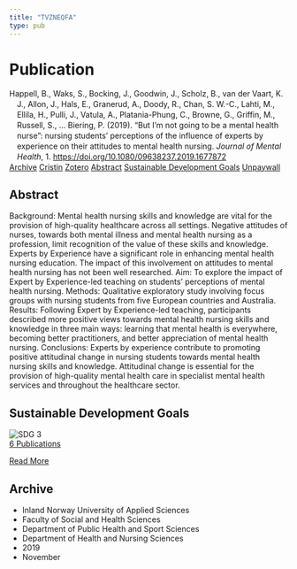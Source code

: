 ```yaml
---
title: "TVZNEQFA"
type: pub
---
```

<h1>Publication</h1>
<article id="csl-bib-container-TVZNEQFA" class="csl-bib-container">
  <div class="csl-bib-body" style="line-height: 1.35; padding-left: 1em; text-indent:-1em;">
  <div class="csl-entry">Happell, B., Waks, S., Bocking, J., Goodwin, J., Scholz, B., van der Vaart, K. J., Allon, J., Hals, E., Granerud, A., Doody, R., Chan, S. W.-C., Lahti, M., Ellila, H., Pulli, J., Vatula, A., Platania-Phung, C., Browne, G., Griffin, M., Russell, S., &#x2026; Biering, P. (2019). &#x201C;But I&#x2019;m not going to be a mental health nurse&#x201D;: nursing students&#x2019; perceptions of the influence of experts by experience on their attitudes to mental health nursing. <i>Journal of Mental Health</i>, 1. <a href="https://doi.org/10.1080/09638237.2019.1677872">https://doi.org/10.1080/09638237.2019.1677872</a></div>
</div>
  <div class="csl-bib-buttons">
    <a href="#taxonomy-article-TVZNEQFA" class="csl-bib-button">Archive</a>
    <a href="https://app.cristin.no/results/show.jsf?id=1743136" alt="Cristin URL" class="csl-bib-button">Cristin</a>
    <a href="http://zotero.org/groups/5402882/items/TVZNEQFA" alt="Zotero URL" class="csl-bib-button">Zotero</a>
    <a href="#abstract-article-TVZNEQFA" class="csl-bib-button">Abstract</a>
    <a href="#sdg-article-TVZNEQFA" class="csl-bib-button">Sustainable Development Goals</a>
    <a href="https://doi.org/10.1080/09638237.2019.1677872" class="csl-bib-button">Unpaywall</a>
  </div>
  <div id="csl-bib-meta-container-TVZNEQFA"></div>
</article>
<div id="csl-bib-meta-TVZNEQFA" class="csl-bib-meta">
  <article id="abstract-article-TVZNEQFA" class="abstract-article">
    <h1>Abstract</h1>
    Background: Mental health nursing skills and knowledge are vital for the provision of high-quality healthcare across all settings. Negative attitudes of nurses, towards both mental illness and mental health nursing as a profession, limit recognition of the value of these skills and knowledge. Experts by Experience have a significant role in enhancing mental health nursing education. The impact of this involvement on attitudes to mental health nursing has not been well researched. Aim: To explore the impact of Expert by Experience-led teaching on students’ perceptions of mental health nursing. Methods: Qualitative exploratory study involving focus groups with nursing students from five European countries and Australia. Results: Following Expert by Experience-led teaching, participants described more positive views towards mental health nursing skills and knowledge in three main ways: learning that mental health is everywhere, becoming better practitioners, and better appreciation of mental health nursing. Conclusions: Experts by experience contribute to promoting positive attitudinal change in nursing students towards mental health nursing skills and knowledge. Attitudinal change is essential for the provision of high-quality mental health care in specialist mental health services and throughout the healthcare sector.
  </article>
  <article id="sdg-article-TVZNEQFA" class="sdg-article">
    <h1>Sustainable Development Goals</h1>
    <div class="sdg-container"><div id="sdg3" class="sdg"> <img src="{{< params subfolder >}}images/sdg/sdg03_en.png" class="image" alt="SDG 3"> <div class="sdg-overlay"> <a href="{{< params subfolder >}}en/archive/?sdg=3#archive" class="sdg-publication-count"><span>6</span> Publications</a> <p><a href="https://sdgs.un.org/goals/goal3" class="sdg-read-more">Read More</a></p> </div> </div></div>
  </article>
  <article id="taxonomy-article-TVZNEQFA" class="taxonomy-article">
    <h1>Archive</h1>
    <ul>
      <li>Inland Norway University of Applied Sciences</li>
      <li>Faculty of Social and Health Sciences</li>
      <li>Department of Public Health and Sport Sciences</li>
      <li>Department of Health and Nursing Sciences</li>
      <li>2019</li>
      <li>November</li>
    </ul>
  </article>
</div>
